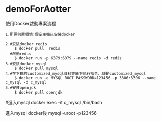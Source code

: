 # demoForAotter
使用Docker啟動專案流程  

    1.所需前置環境:假定主機已安裝docker  
    
    2.#安裝docker redis  
        $ docker pull  redis
      #啟動redis
        $ docker run -p 6379:6379 --name redis -d redis
    3.#安裝docker mysql
        $ docker pull mysql
    4.#在下載的customized_mysql資料夾底下執行指令，啟動customized_mysql
        $ docker run -e MYSQL_ROOT_PASSWORD=123456 -p 3306:3306 --name c_mysql -d c_mysql
    5.#安裝openjdk
        $ docker pull openjdk



#進入mysql 
docker exec -it c_mysql /bin/bash

進入mysql docker後
mysql -uroot -p123456


